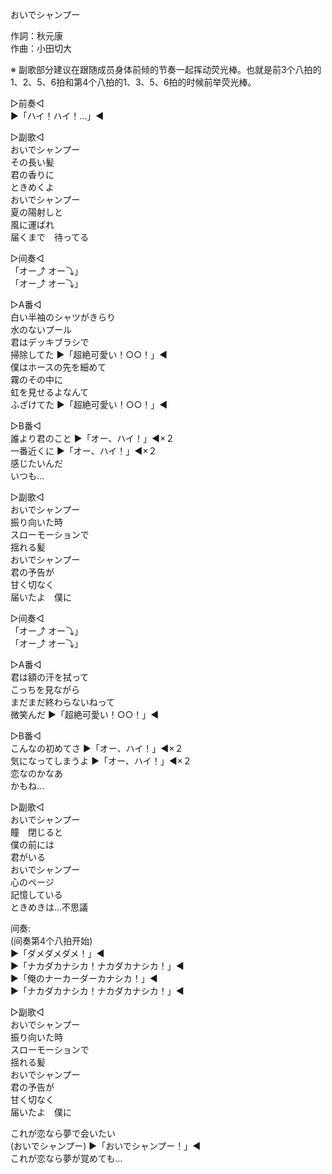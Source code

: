 おいでシャンプー  
  
作詞：秋元康  
作曲：小田切大  
  
※ 副歌部分建议在跟随成员身体前倾的节奏一起挥动荧光棒。也就是前3个八拍的1、2、5、6拍和第4个八拍的1、3、5、6拍的时候前举荧光棒。  
  
▷前奏◁  
▶「ハイ！ハイ！…」◀   
  
▷副歌◁  
おいでシャンプー  
その長い髪  
君の香りに  
ときめくよ  
おいでシャンプー  
夏の陽射しと  
風に運ばれ  
届くまで　待ってる  
  
▷间奏◁  
「オー⤴  オー⤵」  
「オー⤴  オー⤵」  
  
▷A番◁  
白い半袖のシャツがきらり  
水のないプール  
君はデッキブラシで  
掃除してた ▶「超絶可愛い！○○！」◀   
僕はホースの先を細めて  
霧のその中に  
虹を見せるよなんて  
ふざけてた ▶「超絶可愛い！○○！」◀   
  
▷B番◁  
誰より君のこと ▶「オー、ハイ！」◀×２   
一番近くに ▶「オー、ハイ！」◀×２   
感じたいんだ  
いつも…  
  
▷副歌◁  
おいでシャンプー  
振り向いた時  
スローモーションで  
揺れる髪  
おいでシャンプー  
君の予告が  
甘く切なく  
届いたよ　僕に  
  
  
▷间奏◁  
「オー⤴  オー⤵」  
「オー⤴  オー⤵」  
  
▷A番◁  
君は額の汗を拭って  
こっちを見ながら  
まだまだ終わらないねって  
微笑んだ ▶「超絶可愛い！○○！」◀   
  
▷B番◁  
こんなの初めてさ ▶「オー、ハイ！」◀×２   
気になってしまうよ ▶「オー、ハイ！」◀×２   
恋なのかなあ  
かもね…  
  
▷副歌◁  
おいでシャンプー  
瞳　閉じると  
僕の前には  
君がいる  
おいでシャンプー  
心のページ  
記憶している  
ときめきは…不思議  
  
间奏:  
(间奏第4个八拍开始)  
▶「ダメダメダメ！」◀  
▶「ナカダカナシカ！ナカダカナシカ！」◀  
▶「俺のナーカーダーカナシカ！」◀  
▶「ナカダカナシカ！ナカダカナシカ！」◀  
  
▷副歌◁  
おいでシャンプー  
振り向いた時  
スローモーションで  
揺れる髪  
おいでシャンプー  
君の予告が  
甘く切なく  
届いたよ　僕に  
  
  
これが恋なら夢で会いたい  
(おいでシャンプー) ▶「おいでシャンプー！」◀  
これが恋なら夢が覚めても…  
